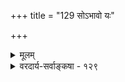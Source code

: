 +++
title = "129 सोऽभावो यः"

+++
<details><summary>मूलम्</summary>

सोऽभावो यः स्वभावं नियमयति दशादेशकालादिभेदो नैवं सर्वाश्रितानां त्यजनमनितरस्थाप्यधीप्रापितत्वात् ।  
तत्तत्प्रत्यर्थिभावस्फुरणसहकृतो नञ्प्रयोगक्षमोऽसौ नाभावानामभावं त्वमपि कलयसे भावभेदादितोऽन्यम् ॥ १२९ ॥
</details>

<details><summary>वरदार्य-सर्वाङ्कषा - १२९</summary>

। 

एवं षड्भावपदार्थान् विचार्य, क्रमप्राप्तमभावं परीक्षयति-सोऽभाव इत्यादि । यः दशादेश- **कालादिभेदः** = अवस्थायाः देशस्य कालस्य च विशेषरूपस्सन् प्रकारान्तरेण **स्वभावम्** = वस्तूनामसंकीर्ण- 

807 

तत्तत्प्रत्यर्थिभावस्फुरणसहकृतो नञ्प्रयोगक्षमोऽसौ 

नाभावानामभावं त्वमपि कलयसे भावभेदादितोऽन्यम् ॥129॥ 



स्वभावम् भावरूपमेव नियमयति सः अभावः । अथवा, यः **स्वभावम्** = वस्तूनामसंकीर्णस्वभावम् नियम- **यति** = व्यवस्थापयति, सः अभावः । पदार्थस्सर्वोऽपि यदा तत्तत्पदेनोपस्थाप्यते, अथवा प्रत्यक्षादिना वा गृह्यते, तदा नियमेन स्वेतरव्यावृत्ततयैव तत्तद् गृह्यते । गौः इत्युक्ते हि अश्वादिव्यावृत्तिरपि सहैव भात्येव । गोः स्वरूपं गोत्वेन यदा व्यवस्थाप्यते, तदा किल गोत्वादिः निखिलगोसाधारणः, अश्वादिव्यावृत्तश्च गृह्यते । अत एव गोत्वं गवेतरासमवेतं निखिलगोसमवेतमित्युच्यते । अतोऽभावो व्यावृत्तिरूपः । अतो वस्तुनोऽर्धांशरूपः, न स्वतन्त्रः पदार्थः । ननु नीलादीनामपीदं समानम्, अनील(पीतादि)व्यावृत्तिरूपत्वादिति चेत्, **सर्वाश्रितानाम्** = सर्वद्रव्याश्रितानां नीलादिविशेषणानामपि नैवं त्यजनम् । कुतः ? अनितर- **स्थाप्यधीप्रापितत्वात्=इतरेण** = अन्यविषयेण न **स्थाप्या** = अचरितार्था या धीः, तादृशप्रतीत्योपस्थापितत्वात्। नीलादिकं हि विशेषणत्वाद्वयावर्तकस्वभावं सत् विशेष्यं पीतादिभ्यो व्यावर्तयति । न तावता नीलादीनां स्वरूपमेवासाधारणं नास्तीति न, नीलं स्वयं स्वस्वरूपेण गृह्यमाणमेव विशेष्यं पीतादिभ्यो व्यावर्तयति, गोत्वादिवत् । अतो नीलादिप्रतीतिर्न पीताभावमात्रेण निरूप्या, किन्तु स्वस्वरूपेणापीति न पीताद्यभावेनैव चरितार्था नीलबुद्धिः । अभावस्तु नैवम्, किञ्चिन्नास्तीत्युक्ते हि, तर्हि किमस्ति ? इति अन्येन भावेन बुद्धिः पूरणीया, एकस्य निवृत्तौ, अन्यस्य प्राप्तेरावश्यकत्वात् । ननु अभावोऽपि यदि भावरूपः, तर्हि भावाभावयोरविशेषापत्तिरित्यत्राह तत्तदित्यादि । **तत्तत्प्रत्यर्थिभावस्य** = तत्र तत्र तत्तत्पदार्थविरोधरूपस्य स्फुरणेन सहकृतः **असौ** = अभावः **नञ्प्रयोगक्षमः** = नञ्प्रयोगयोग्यो भवति । स्वरूपेण प्रतीतौ तु न नजपेक्षा । गौः स्वरूपेण प्रतीयते, इतरव्यावृत्तिस्तु अवाद्युपस्थितिसापेक्षा 'अयं गौः, नाश्वः' इति । अभावस्य भावात्मत्वं हि अतिरिक्ताभाववादिनामपि क्वचित्संमतं प्रदर्शयति - **त्वमपि** = अभावोऽतिरिक्त इति वदन् त्वमपि अभावानाम- **भावम्** = अभावाभावम् **भावभेदादितः** = भावविशेषरूपत्वापेक्षया **अन्यम्** = अतिरिक्तम् न **कलयसे** = न मनुषे । घटाभावाभावः घटस्वरूपः खलु भवताम् । 'घटाभावो नास्ति' इत्येतद्धि 'घटोऽस्ति' इत्यनेन समानार्थकम् । 'द्वितीयाभावः प्रथमाभावस्वरूपः ' 'भेदाभावश्च भेदप्रतियोगितावच्छेदकरूपः' इति किल गायन्ति तेऽपि । कुत्रचित्तु अभावः भावरूपः संप्रतिपन्नश्चेत् कुत एवमर्धजरती । अतोऽतिरिक्तोऽभावो नास्त्येव ॥ 

1 



'नास्ति' इति प्रतीतिविषयः अभाव इत्युच्यते । निरुपाधिकः नास्तीति प्रतीतिस्तु कस्यापि कदापि कुत्रापि न हि भवति । प्रथमतः प्रतियोगिनिरूप्यः खल्वभावः । अतश्च प्रतियोगिनः स्वरूपविशेषं वा देशकालसंबन्धविशेषं वा यदा निषेधति, तदा अन्येन रूपेणान्यस्मिन् कालेऽन्यस्मिन् देशे प्रतियोगिनो भावमेवाभिधत्ते । 'नास्ति' इत्युक्ते हि समनन्तरमेव 'किम् ?' इति प्रश्नोऽनिवार्यः । ' धनम्' इति यद्दुत्तरम्, जगत्येव धनं नास्तीति नार्थः । अतः कदा?' इति वा 'कस्य?' इति वा प्रश्नोऽनिवार्यः । कदा इति कालप्रश्नः । तस्योत्तरम् ‘इदानीम्' इति यदि, तर्हि 'पूर्वमासीत्, इदानीं नास्ति' इति पर्यवसानम् । अयमेव प्रध्वंसाभावः। ‘श्वो भविष्यति' इति यदि, तर्ह्ययमेव प्रागभावः । ' पूर्वमासीत्' इति च प्रध्वंसाभावः । 



490. 

808 

[ प्राक्प्रध्वंसाभावयोः स्वरूपम् ] 

प्रध्वंसप्रागभावो द्वितनुरभिमतः प्रागभावात्ययश्च 

प्रागूर्ध्वानाद्यनन्तप्रतिनियतदशासन्ततिः स्यात् तथा नः । 

एतावुभौ कालपरिच्छेदरूपावनन्तरश्लोके परीक्ष्येते । 'अत्र नास्ति' इत्यनुयोगी, स एव देशपरिच्छित्तिं वदति । तेन देशान्तरसत्ता सूच्यते । अयमेवात्यन्ताभावः । एवम् 'अयमयं न' इति वस्तुनः स्वरूपपरिच्छेदं वदति । 'घटः पटो न' इत्युक्ते हि घटपटयोरन्योन्यात्मता निषिध्यते । अत एवायमन्योन्याभाव इत्युच्यते ॥ 

T 

बुद्धिर्हि कदाप्यभावमात्रालम्बनी न भवेत् । निर्विषयं हि ज्ञानं न कुत्राप्यनुभवसिद्धम् । अतः विषयालाभे सैव लीयेत । सैव संसारिणां सुषुप्तिः, योगिनां तु समाधिः । अतः केवलनिषेधात्मकः कश्चन पदार्थो नास्त्येव । 'पदार्थ' पदमेवेममंशं वक्ति । अभावः कस्य पदस्यार्थः । 'अभाव' पदमेव समस्तपदम्। न **भावः** = अभाव इति खलु विग्रहः । समस्तपदं च वाक्यरूपम्, अनेकपदात्मकत्वात् । अतश्चाभावो वाक्यार्थः राजपुरुषादिवत्, न पदार्थः । ननु 'न' इति पदस्यार्थोऽभावः, न वाक्यार्थ इति चेत्, 'न' इत्यस्याव्ययत्वेन पदत्वाभावात् । अव्ययानां स्वतन्त्रतया प्रयोगाभावात् । अत एवाव्ययानां द्योतकत्वमेव, न वाचकत्वमिति प्रामाणिकाः । न हि पदान्तरनिरपेक्षो नञ् कुत्रापि बोधं जनयितुमलम् । 'न' इत्युक्तमात्रे हि, किं न ? इति प्रश्नोऽनिवार्यः । ननु पितृपुत्रादिपदान्यपि नियतसापेक्षाणि । न हि तान्यभावबोधकानि । तद्वदेव नञप्यस्त्विति चेत्, प्रामाणिकसंमतेषु चतुर्विधपदेषु नञोऽनन्तर्भावात् । पित्रादिपदानि तु न तथा, तानि संज्ञापदानि । नञः अभावोऽर्थः इति खलु वक्तव्यम् । अभाव इति च नैकं पदमित्युक्तम् । अतोऽर्थसमाजरूपोऽभावः । अथवा अभावः पदार्थस्यार्धांशरूपः । सर्वं हि वस्तु भावाभावात्मकम् । 'स्वरूपपररूपाभ्यां नित्यं सदसदात्मके । वस्तुनि ' इति खलु महामेधावी भट्टः । अत एव सदसदात्मकं सर्वम्, अनुवृत्तव्यावृत्त रूपम्, सामान्यविशेषरूपञ्च सत्त्वं सर्वानुवृत्तं महासामान्यपदवाच्यमेव प्रत्यक्षविषय इति मण्डनमिश्रादयः । ( श्लो. वा. अभाव. 11) व्यावृत्तं स्वलक्षणमेव प्रत्यक्षविषय इति बौद्धाः । उभयात्मकं सर्वमिति वैदिकाः । विस्तरस्तु श्रीमद्रङ्गनाथयतिविरचिते श्रीभाष्यगूढार्थसंग्रहे । अभावस्तु न स्वतन्त्रः कश्चित्पदार्थः । किन्तु तत्तदेशकालावस्था एवाभावपदार्थः । तत्रान्योन्याभावस्य स्वरूपं तु पूर्वमत्रैव ( श्लो. 13) प्रसङ्गात्प्रदर्शितम् । **सारतस्तु** = भेदाभावो यथा भेदप्रतियोगितावच्छेदकरूपः, तथा भेदोऽपि भेदानुयोगितावच्छेदकरूप एव, न त्वतिरिक्तः । यथा - घटभेदाभावो घटत्वमेव, एवं घटभेदोऽपि पटत्वादिरेव । इतराभावानां स्वरूपं तु समनन्तरं प्रदर्श्यते । आहत्याभावो नातिरिक्तः पदार्थः ॥ १२९ ॥
</details>
